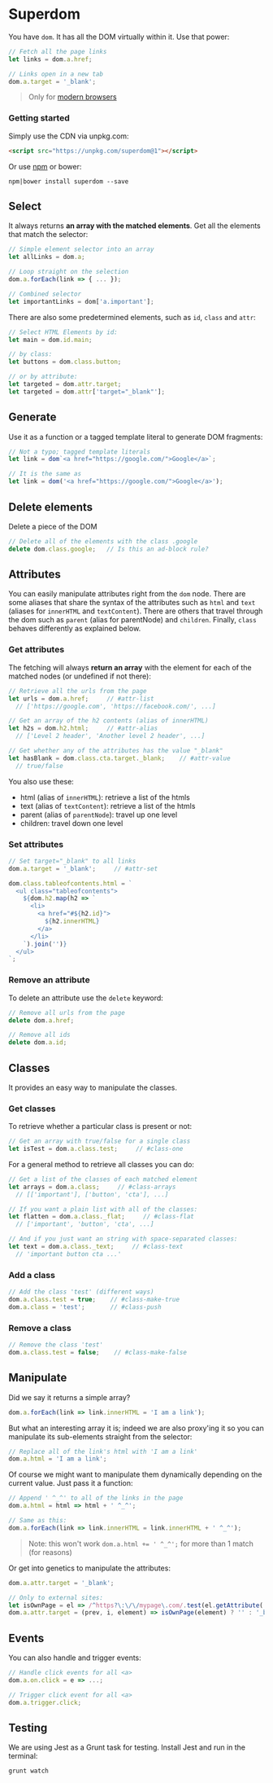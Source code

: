 # Superdom

You have `dom`. It has all the DOM virtually within it. Use that power:

```js
// Fetch all the page links
let links = dom.a.href;

// Links open in a new tab
dom.a.target = '_blank';
```

> Only for [modern browsers](http://caniuse.com/#feat=proxy)



### Getting started

Simply use the CDN via unpkg.com:

```html
<script src="https://unpkg.com/superdom@1"></script>
```

Or use [npm](https://www.npmjs.com/package/superdom) or bower:

```
npm|bower install superdom --save
```



## Select

It always returns **an array with the matched elements**. Get all the elements that match the selector:

```js
// Simple element selector into an array
let allLinks = dom.a;

// Loop straight on the selection
dom.a.forEach(link => { ... });

// Combined selector
let importantLinks = dom['a.important'];
```

There are also some predetermined elements, such as `id`, `class` and `attr`:

```js
// Select HTML Elements by id:
let main = dom.id.main;

// by class:
let buttons = dom.class.button;

// or by attribute:
let targeted = dom.attr.target;
let targeted = dom.attr['target="_blank"'];
```


## Generate

Use it as a function or a tagged template literal to generate DOM fragments:

```js
// Not a typo; tagged template literals
let link = dom`<a href="https://google.com/">Google</a>`;

// It is the same as
let link = dom('<a href="https://google.com/">Google</a>');
```



## Delete elements

Delete a piece of the DOM

```js
// Delete all of the elements with the class .google
delete dom.class.google;   // Is this an ad-block rule?
```



## Attributes

You can easily manipulate attributes right from the `dom` node. There are some aliases that share the syntax of the attributes such as `html` and `text` (aliases for `innerHTML` and `textContent`). There are others that travel through the dom such as `parent` (alias for parentNode) and `children`. Finally, `class` behaves differently as explained below.



### Get attributes

The fetching will always **return an array** with the element for each of the matched nodes (or undefined if not there):

```js
// Retrieve all the urls from the page
let urls = dom.a.href;     // #attr-list
  // ['https://google.com', 'https://facebook.com/', ...]

// Get an array of the h2 contents (alias of innerHTML)
let h2s = dom.h2.html;     // #attr-alias
  // ['Level 2 header', 'Another level 2 header', ...]

// Get whether any of the attributes has the value "_blank"
let hasBlank = dom.class.cta.target._blank;    // #attr-value
  // true/false
```

You also use these:

- html (alias of `innerHTML`): retrieve a list of the htmls
- text (alias of `textContent`): retrieve a list of the htmls
- parent (alias of `parentNode`): travel up one level
- children: travel down one level



### Set attributes

```js
// Set target="_blank" to all links
dom.a.target = '_blank';     // #attr-set
```

```js
dom.class.tableofcontents.html = `
  <ul class="tableofcontents">
    ${dom.h2.map(h2 => `
      <li>
        <a href="#${h2.id}">
          ${h2.innerHTML}
        </a>
      </li>
    `).join('')}
  </ul>
`;
```

### Remove an attribute

To delete an attribute use the `delete` keyword:

```js
// Remove all urls from the page
delete dom.a.href;

// Remove all ids
delete dom.a.id;
```


## Classes

It provides an easy way to manipulate the classes.

### Get classes

To retrieve whether a particular class is present or not:

```js
// Get an array with true/false for a single class
let isTest = dom.a.class.test;     // #class-one
```

For a general method to retrieve all classes you can do:

```js
// Get a list of the classes of each matched element
let arrays = dom.a.class;     // #class-arrays
  // [['important'], ['button', 'cta'], ...]

// If you want a plain list with all of the classes:
let flatten = dom.a.class._flat;     // #class-flat
  // ['important', 'button', 'cta', ...]

// And if you just want an string with space-separated classes:
let text = dom.a.class._text;     // #class-text
  // 'important button cta ...'
```


### Add a class

```js
// Add the class 'test' (different ways)
dom.a.class.test = true;    // #class-make-true
dom.a.class = 'test';       // #class-push
```

### Remove a class

```js
// Remove the class 'test'
dom.a.class.test = false;    // #class-make-false
```






## Manipulate

Did we say it returns a simple array?

```js
dom.a.forEach(link => link.innerHTML = 'I am a link');
```

But what an interesting array it is; indeed we are also proxy'ing it so you can manipulate its sub-elements straight from the selector:

```js
// Replace all of the link's html with 'I am a link'
dom.a.html = 'I am a link';
```

Of course we might want to manipulate them dynamically depending on the current value. Just pass it a function:

```js
// Append ' ^_^' to all of the links in the page
dom.a.html = html => html + ' ^_^';

// Same as this:
dom.a.forEach(link => link.innerHTML = link.innerHTML + ' ^_^');
```

> Note: this won't work `dom.a.html += ' ^_^';` for more than 1 match (for reasons)

Or get into genetics to manipulate the attributes:

```js
dom.a.attr.target = '_blank';

// Only to external sites:
let isOwnPage = el => /^https?\:\/\/mypage\.com/.test(el.getAttribute('href'));
dom.a.attr.target = (prev, i, element) => isOwnPage(element) ? '' : '_blank';
```


## Events

You can also handle and trigger events:

```js
// Handle click events for all <a>
dom.a.on.click = e => ...;

// Trigger click event for all <a>
dom.a.trigger.click;
```


## Testing

We are using Jest as a Grunt task for testing. Install Jest and run in the terminal:

```bash
grunt watch
```
